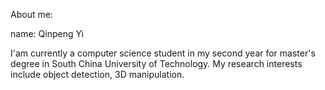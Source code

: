
About me: 

name: Qinpeng Yi

I'am currently a computer science student in my second year for master's degree in South China University of Technology. My research interests include object detection, 3D manipulation.


